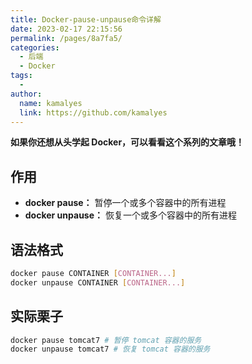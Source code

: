 ```yaml
---
title: Docker-pause-unpause命令详解
date: 2023-02-17 22:15:56
permalink: /pages/8a7fa5/
categories:
  - 后端
  - Docker
tags:
  - 
author: 
  name: kamalyes
  link: https://github.com/kamalyes
---
```

**如果你还想从头学起 Docker，可以看看这个系列的文章哦！**

## 作用

- **docker pause：** 暂停一个或多个容器中的所有进程
- **docker unpause：** 恢复一个或多个容器中的所有进程

## 语法格式

```bash
docker pause CONTAINER [CONTAINER...]
docker unpause CONTAINER [CONTAINER...]
```

## 实际栗子

```bash
docker pause tomcat7 # 暂停 tomcat 容器的服务
docker unpause tomcat7 # 恢复 tomcat 容器的服务
```
